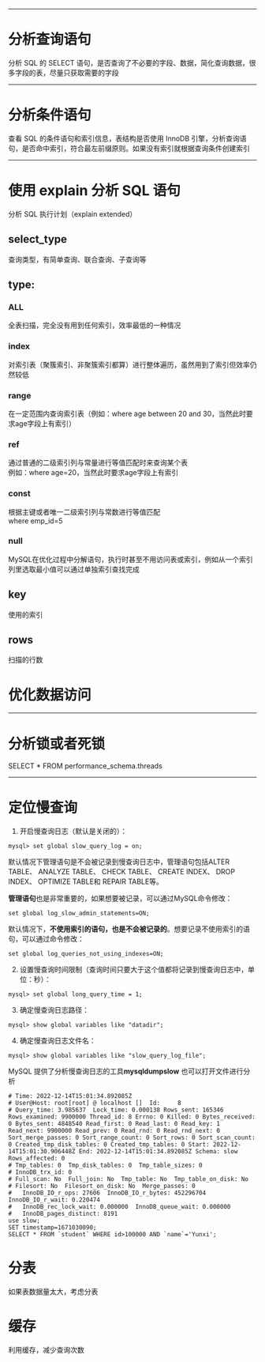 ___
# 分析查询语句
分析 SQL 的 SELECT 语句，是否查询了不必要的字段、数据，简化查询数据，很多字段的表，尽量只获取需要的字段

___
# 分析条件语句
查看 SQL 的条件语句和索引信息，表结构是否使用 InnoDB 引擎，分析查询语句，是否命中索引，符合最左前缀原则。如果没有索引就根据查询条件创建索引

___
# 使用 explain 分析 SQL 语句
分析 SQL 执行计划（explain extended）

## select_type
查询类型，有简单查询、联合查询、子查询等

## type:

### ALL
全表扫描，完全没有用到任何索引，效率最低的一种情况

### index
对索引表（聚簇索引、非聚簇索引都算）进行整体遍历，虽然用到了索引但效率仍然较低

### range
在一定范围内查询索引表（例如：where age between 20 and 30，当然此时要求age字段上有索引）

### ref
通过普通的二级索引列与常量进行等值匹配时来查询某个表<br>例如：where age=20，当然此时要求age字段上有索引

### const
根据主键或者唯一二级索引列与常数进行等值匹配<br>where emp_id=5

### null
MySQL在优化过程中分解语句，执行时甚至不用访问表或索引，例如从一个索引列里选取最小值可以通过单独索引查找完成

## key
使用的索引

## rows
扫描的行数

# 优化数据访问

___
# 分析锁或者死锁
SELECT * FROM performance_schema.threads

___
# 定位慢查询
1. 开启慢查询日志（默认是关闭的）：
```
mysql> set global slow_query_log = on;  
```
默认情况下管理语句是不会被记录到慢查询日志中，管理语句包括ALTER TABLE、 ANALYZE TABLE、 CHECK TABLE、 CREATE INDEX、 DROP INDEX、 OPTIMIZE TABLE和 REPAIR TABLE等。

**管理语句**也是非常重要的，如果想要被记录，可以通过MySQL命令修改：
```
set global log_slow_admin_statements=ON;
```

默认情况下，**不使用索引的语句，也是不会被记录的**。想要记录不使用索引的语句，可以通过命令修改：
```
set global log_queries_not_using_indexes=ON;
```

2. 设置慢查询时间限制（查询时间只要大于这个值都将记录到慢查询日志中，单位：秒）：
```
mysql> set global long_query_time = 1;
```
3. 确定慢查询日志路径：
```
mysql> show global variables like "datadir"; 
```
4. 确定慢查询日志文件名：
```
mysql> show global variables like "slow_query_log_file"; 
```
MySQL 提供了分析慢查询日志的工具**mysqldumpslow**
也可以打开文件进行分析
```
# Time: 2022-12-14T15:01:34.892085Z
# User@Host: root[root] @ localhost []  Id:     8
# Query_time: 3.985637  Lock_time: 0.000138 Rows_sent: 165346  Rows_examined: 9900000 Thread_id: 8 Errno: 0 Killed: 0 Bytes_received: 0 Bytes_sent: 4848540 Read_first: 0 Read_last: 0 Read_key: 1 Read_next: 9900000 Read_prev: 0 Read_rnd: 0 Read_rnd_next: 0 Sort_merge_passes: 0 Sort_range_count: 0 Sort_rows: 0 Sort_scan_count: 0 Created_tmp_disk_tables: 0 Created_tmp_tables: 0 Start: 2022-12-14T15:01:30.906448Z End: 2022-12-14T15:01:34.892085Z Schema: slow Rows_affected: 0
# Tmp_tables: 0  Tmp_disk_tables: 0  Tmp_table_sizes: 0
# InnoDB_trx_id: 0
# Full_scan: No  Full_join: No  Tmp_table: No  Tmp_table_on_disk: No
# Filesort: No  Filesort_on_disk: No  Merge_passes: 0
#   InnoDB_IO_r_ops: 27606  InnoDB_IO_r_bytes: 452296704  InnoDB_IO_r_wait: 0.220474
#   InnoDB_rec_lock_wait: 0.000000  InnoDB_queue_wait: 0.000000
#   InnoDB_pages_distinct: 8191
use slow;
SET timestamp=1671030090;
SELECT * FROM `student` WHERE id>100000 AND `name`='Yunxi';
```


# 分表
如果表数据量太大，考虑分表

# 缓存
利用缓存，减少查询次数
